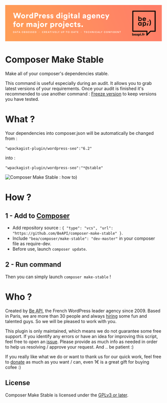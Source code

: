 <a href="https://beapi.fr">![Be API Github Banner](banner-github.png)</a>

# Composer Make Stable

Make all of your composer's dependencies stable.

This command is useful especially during an audit. It allows you to grab latest versions of your requirements.
Once your audit is finished it's recommended to use another command : [Freeze version](https://github.com/BeAPI/composer-freeze-version) to keep versions you have tested.

# What ?

Your dependencies into composer.json will be automatically be changed from :

`"wpackagist-plugin/wordpress-seo":"6.2"`

into :

`"wpackagist-plugin/wordpress-seo":"*@stable"`

![Composer Make Stable : how to)](https://blog.beapi.fr/wp-content/uploads/2018/06/bea-composer-make-stable.gif)

# How ?

## 1 - Add to [Composer](http://composer.rarst.net/)

- Add repository source : `{ "type": "vcs", "url": "https://github.com/BeAPI/composer-make-stable" }`.
- Include `"bea/composer/make-stable": "dev-master"` in your composer file as require-dev.
- Before use, launch `composer update`.

## 2 - Run command
Then you can simply launch `composer make-stable` !

# Who ?

Created by [Be API](https://beapi.fr), the French WordPress leader agency since 2009. Based in Paris, we are more than 30 people and always [hiring](https://beapi.workable.com) some fun and talented guys. So we will be pleased to work with you.

This plugin is only maintained, which means we do not guarantee some free support. If you identify any errors or have an idea for improving this script, feel free to open an [issue](../../issues/new). Please provide as much info as needed in order to help us resolving / approve your request. And .. be patient :)

If you really like what we do or want to thank us for our quick work, feel free to [donate](https://www.paypal.me/BeAPI) as much as you want / can, even 1€ is a great gift for buying cofee :)

## License

Composer Make Stable is licensed under the [GPLv3 or later](LICENSE.md).
